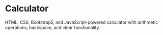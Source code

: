 # Calculator
HTML, CSS, Bootstrap5, and JavaScript-powered calculator with arithmetic operations, backspace, and clear functionality.
